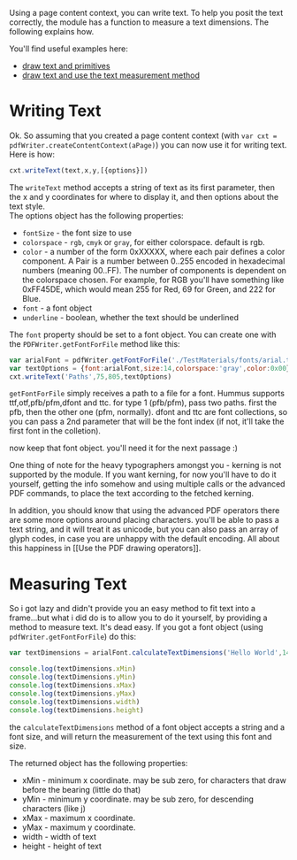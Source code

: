 Using a page content context, you can write text. To help you posit the text correctly, the module has a function to measure a text dimensions. The following explains how. 

You'll find useful examples here:
* [draw text and primitives](../tests/HighLevelContentContext.js)
* [draw text and use the text measurement method](../tests/TextMeasurementsTest.js)

# Writing Text

Ok. So assuming that you created a page content context (with `var cxt = pdfWriter.createContentContext(aPage)`) you can now use it for writing text. Here is how:

```javascript
cxt.writeText(text,x,y,[{options}])
```

The `writeText` method accepts a string of text as its first parameter, then the x and y coordinates for where to display it, and then options about the text style.  
The options object has the following properties:

* `fontSize` - the font size to use
* `colorspace` - `rgb`, `cmyk` or `gray`, for either colorspace. default is rgb.
* `color` - a number of the form 0xXXXXX, where each pair defines a color component. A Pair is a number between 0..255 encoded in hexadecimal numbers (meaning 00..FF). The number of components is dependent on the colorspace chosen. For example, for RGB you'll have something like 0xFF45DE, which would mean 255 for Red, 69 for Green, and 222 for Blue.
* `font` - a font object
* `underline` - boolean, whether the text should be underlined

The `font` property should be set to a font object. You can create one with the `PDFWriter.getFontForFile` method like this:   

```javascript
var arialFont = pdfWriter.getFontForFile('./TestMaterials/fonts/arial.ttf');
var textOptions = {font:arialFont,size:14,colorspace:'gray',color:0x00};
cxt.writeText('Paths',75,805,textOptions)
```

`getFontForFile` simply receives a path to a file for a font. Hummus supports ttf,otf,pfb/pfm,dfont and ttc.
for type 1 (pfb/pfm), pass two paths. first the pfb, then the other one (pfm, normally). 
dfont and ttc are font collections, so you can pass a 2nd parameter that will be the font index (if not, it'll take the first font in the colletion).

now keep that font object. you'll need it for the next passage :)

One thing of note for the heavy typographers amongst you - kerning is not supported by the module. If you want kerning, for now you'll have to do it yourself, getting the info somehow and using multiple calls or the advanced PDF commands, to place the text according to the fetched kerning.

In addition, you should know that using the advanced PDF operators there are some more options around placing characters. you'll be able to pass a text string, and it will treat it as unicode, but you can also pass an array of glyph codes, in case you are unhappy with the default encoding. All about this happiness in [[Use the PDF drawing operators]].  

# Measuring Text

So i got lazy and didn't provide you an easy method to fit text into a frame...but what i did do is to allow you to do it yourself, by providing a method to measure text. It's dead easy. If you got a font object (using `pdfWriter.getFontForFile`) do this:

```javascript
var textDimensions = arialFont.calculateTextDimensions('Hello World',14);

console.log(textDimensions.xMin)
console.log(textDimensions.yMin)
console.log(textDimensions.xMax)
console.log(textDimensions.yMax)
console.log(textDimensions.width)
console.log(textDimensions.height)
```

the `calculateTextDimensions` method of a font object accepts a string and a font size, and will return the measurement of the text using this font and size.

The returned object has the following properties:
* xMin - minimum x coordinate. may be sub zero, for characters that draw before the bearing (little do that)
* yMin - minimum y coordinate. may be sub zero, for descending characters (like j) 
* xMax - maximum x coordinate. 
* yMax - maximum y coordinate.
* width - width of text
* height - height of text



